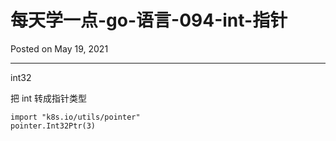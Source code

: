 # 每天学一点-go-语言-094-int-指针

Posted on May 19, 2021

---

int32

把 int 转成指针类型

```
import "k8s.io/utils/pointer"
pointer.Int32Ptr(3)
```